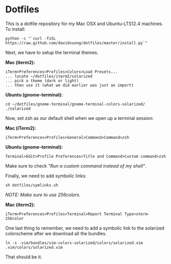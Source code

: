 Dotfiles
===

This is a dotfile repository for my Mac OSX and Ubuntu-LTS12.4 machines. To install:

	python -c "`curl -fsSL https://raw.github.com/davidvuong/dotfiles/master/install.py`"

Next, we have to setup the terminal themes.

**Mac (iterm2):**

    iTerm>Preferences>Profiles>Colors>Load Presets...
    ... locate ~/dotfiles/iterm2/solarized
    ... pick a theme (dark or light)
    ... then use it (what we did earlier was just an import)

**Ubuntu (gnome-terminal):**

    cd ~/dotfiles/gnome-terminal/gnome-terminal-colors-solarized/
    ./solarized

Now, set zsh as our default shell when we open up a terminal session:

**Mac (iTerm2):**

    iTerm>Preferences>Profiles>General>Command>Command>zsh

**Ubuntu (gnome-terminal):**

    Terminal>Edit>Profile Preferences>Title and Command>Custom command>zsh

Make sure to check *"Run a custom command instead of my shell"*.

Finally, we need to add symbolic links:

    sh dotfiles/symlinks.sh

*NOTE: Make sure to use 256colors.*

**Mac (iterm2):**

    iTerm>Preferences>Profiles>Terminal>Report Terminal Type>xterm-256color

One last thing to remember, we need to add a symbolic link to the solarized colorscheme after we download all the bundles.

    ln -s .vim/bundles/vim-colors-solarized/colors/solarized.vim .vim/colors/solarized.vim

That should be it.
